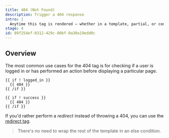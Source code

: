 ```yaml
---
title: 404 (Not Found)
description: Trigger a 404 response
intro: |
  Anytime this tag is rendered — whether in a template, partial, or content, Statamic will trigger a 404 status code and render your 404 template.
stage: 4
id: 89f254ef-0312-429c-80bf-0a30a19edd0c
---
```

## Overview

The most common use cases for the 404 tag is for checking if a user is logged in or has performed an action before displaying a particular page.

```
{{ if ! logged_in }}
  {{ 404 }}
{{ /if }}

{{ if ! success }}
  {{ 404 }}
{{ /if }}
```

If you'd rather perform a _redirect_ instead of throwing a 404, you can use the [redirect tag](/tags/redirect).

> There's no need to wrap the rest of the template in an else condition.
